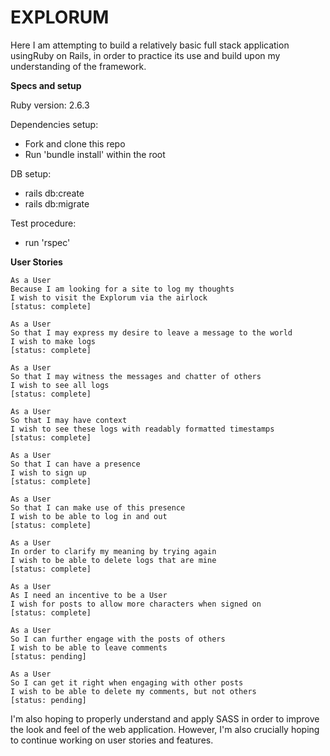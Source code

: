 # EXPLORUM

Here I am attempting to build a relatively basic full stack application usingRuby on Rails, in order to practice its use and build upon my
understanding of the framework.

**Specs and setup**

Ruby version: 2.6.3

Dependencies setup:

- Fork and clone this repo
- Run 'bundle install' within the root

DB setup:

- rails db:create
- rails db:migrate

Test procedure:

- run 'rspec'

**User Stories**

```
As a User
Because I am looking for a site to log my thoughts
I wish to visit the Explorum via the airlock
[status: complete]
```

```
As a User
So that I may express my desire to leave a message to the world
I wish to make logs
[status: complete]
```

```
As a User
So that I may witness the messages and chatter of others
I wish to see all logs
[status: complete]
```

```
As a User
So that I may have context
I wish to see these logs with readably formatted timestamps
[status: complete]
```

```
As a User
So that I can have a presence
I wish to sign up
[status: complete]
```

```
As a User
So that I can make use of this presence
I wish to be able to log in and out
[status: complete]
```

```
As a User
In order to clarify my meaning by trying again
I wish to be able to delete logs that are mine
[status: complete]
```

```
As a User
As I need an incentive to be a User
I wish for posts to allow more characters when signed on
[status: complete]
```

```
As a User
So I can further engage with the posts of others
I wish to be able to leave comments
[status: pending]
```

```
As a User
So I can get it right when engaging with other posts
I wish to be able to delete my comments, but not others
[status: pending]
```

I'm also hoping to properly understand and apply SASS in order to improve the look and feel of the web application.
However, I'm also crucially hoping to continue working on user stories and features.
